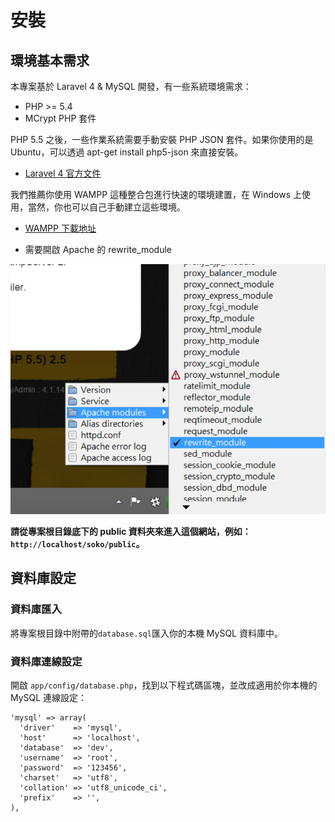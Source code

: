 # 安裝

## 環境基本需求
本專案基於 Laravel 4 & MySQL 開發，有一些系統環境需求：
* PHP >= 5.4
* MCrypt PHP 套件

PHP 5.5 之後，一些作業系統需要手動安裝 PHP JSON 套件。如果你使用的是 Ubuntu，可以透過 apt-get install php5-json 來直接安裝。

* [Laravel 4 官方文件](http://laravel.tw/docs/4.2/installation)

我們推薦你使用 WAMPP 這種整合包進行快速的環境建置，在 Windows 上使用，當然，你也可以自己手動建立這些環境。

* [WAMPP 下載地址](http://nchc.dl.sourceforge.net/project/wampserver/WampServer%202/Wampserver%202.5/wampserver2.5-Apache-2.4.9-Mysql-5.6.17-php5.5.12-64b.exe)

* 需要開啟 Apache 的 rewrite_module

<img src="./src/images/wampserver.png" height=400 />

**請從專案根目錄底下的 public 資料夾來進入這個網站，例如：`http://localhost/soko/public`。**


## 資料庫設定
### 資料庫匯入
將專案根目錄中附帶的`database.sql`匯入你的本機 MySQL 資料庫中。

### 資料庫連線設定
開啟 `app/config/database.php`，找到以下程式碼區塊，並改成適用於你本機的 MySQL 連線設定：
```
'mysql' => array(
  'driver'    => 'mysql',
  'host'      => 'localhost',
  'database'  => 'dev',
  'username'  => 'root',
  'password'  => '123456',
  'charset'   => 'utf8',
  'collation' => 'utf8_unicode_ci',
  'prefix'    => '',
),
```
